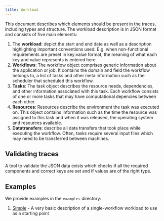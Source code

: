 ```yaml
---
title: Workload  
---
```


This document describes which elements should be present in the traces, including types and structure.
The workload description is in JSON format and consists of five main elements:

1. The **workload**: depict the start and end date as well as a description highlighting important conventions used. E.g. when non-functional requirements are preset in key:value format, the meaning of what each key and value represents is entered here. 
2. **Workflows**: The workflow object comprises generic information about the application or job. It contains the domain and field the workflow belongs to, a list of tasks and other meta information such as the scheduler that scheduled this workflow. 
3. **Tasks**: The task object describes the resource needs, dependencies, and other information associated with this task. Each workflow consists of one or more tasks that may have computational depencies between each other.
4. **Resources**: Resources describe the environment the task was executed on. This object contains information such as the time the resource was assigned to this task and when it was released, the operating system and resources available.
5. **Datatransfers**: describe all data transfers that took place while executing the workflow. Often, tasks require several input files which may need to be transferred between machines.

## Validating traces
A tool to validate the JSON data exists which checks if all the required components and correct keys are set and if values are of the right type.

## Examples
We provide examples in the `examples` directory:

1. [Simple](/examples/workload.json) - A very basic description of a single-workflow workload to use as a starting point
